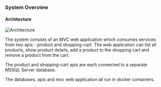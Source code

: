 ### System Overview 

#### Architecture
![Architecture](../imgs/architecture.png)

The system consists of an MVC web application which consumes services from two apis - product and shopping-cart.  The web application can list all products, show product details, add a product to the shopping cart and remove a product from the cart.

The product and shopping-cart apis are each connected to a separate MSSQL Server database.

The databases, apis and mvc web application all run in docker containers.  